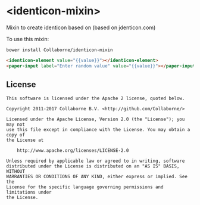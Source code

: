 # \<identicon-mixin\>

Mixin to create identicon based on (based on jdenticon.com)

To use this mixin:

`bower install Collaborne/identicon-mixin`

<!--
```
<custom-element-demo>
  <template>
    <link rel="import" href="demo/identicon-element.html">
    <link rel="import" href="../paper-input/paper-input.html">
    <next-code-block></next-code-block>
  </template>
</custom-element-demo>
```
-->
```html
<identicon-element value="{{value}}"></identicon-element>
<paper-input label="Enter random value" value="{{value}}"></paper-input>
```


## License

    This software is licensed under the Apache 2 license, quoted below.

    Copyright 2011-2017 Collaborne B.V. <http://github.com/Collaborne/>

    Licensed under the Apache License, Version 2.0 (the "License"); you may not
    use this file except in compliance with the License. You may obtain a copy of
    the License at

        http://www.apache.org/licenses/LICENSE-2.0

    Unless required by applicable law or agreed to in writing, software
    distributed under the License is distributed on an "AS IS" BASIS, WITHOUT
    WARRANTIES OR CONDITIONS OF ANY KIND, either express or implied. See the
    License for the specific language governing permissions and limitations under
    the License.
